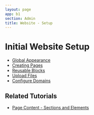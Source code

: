 ```yaml
---
layout: page
app: b1
section: Admin
title: Website - Setup
---
```


# Initial Website Setup


<div id="videoContainer">
  <ul id="playlist">
      <li><a href="/videos/b1/website/appearance/output.mp4">Global Appearance</a></li>
      <li class="active"><a href="/videos/b1/website/pages/output.mp4">Creating Pages</a></li>
      <li><a href="/videos/b1/website/blocks/output.mp4">Reusable Blocks</a></li>
      <li><a href="/videos/b1/website/files/output.mp4">Upload Files</a></li>
      <li><a href="/videos/b1/website/domain/output.mp4">Configure Domains</a></li>
  </ul>
</div>

## Related Tutorials
- <a href="/b1/admin/website-elements.html">Page Content - Sections and Elements</a>
